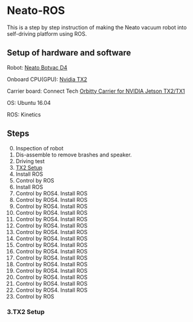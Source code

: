 # Neato-ROS

This is a step by step instruction of making the Neato vacuum robot into self-driving platform using ROS.

## Setup of hardware and software

Robot: [Neato Botvac D4](https://www.neatorobotics.com/robot-vacuum/botvac-connected-series/botvac-d4-connected/) 

Onboard CPU(GPU): [Nvidia TX2](https://www.nvidia.com/en-us/autonomous-machines/embedded-systems-dev-kits-modules/) 

Carrier board: Connect Tech [Orbitty Carrier for NVIDIA Jetson TX2/TX1](http://connecttech.com/product/orbitty-carrier-for-nvidia-jetson-tx2-tx1/) 


OS: Ubuntu 16.04 

ROS: Kinetics


## Steps

0. Inspection of robot
1. Dis-assemble to remove brashes and speaker.
2. Driving test
3. [TX2 Setup](###3.TX2-Setup)
4. Install ROS
5. Control by ROS
4. Install ROS
5. Control by ROS4. Install ROS
5. Control by ROS4. Install ROS
5. Control by ROS4. Install ROS
5. Control by ROS4. Install ROS
5. Control by ROS4. Install ROS
5. Control by ROS4. Install ROS
5. Control by ROS4. Install ROS
5. Control by ROS4. Install ROS
5. Control by ROS4. Install ROS
5. Control by ROS4. Install ROS
5. Control by ROS4. Install ROS
5. Control by ROS4. Install ROS
5. Control by ROS4. Install ROS
5. Control by ROS4. Install ROS
5. Control by ROS4. Install ROS
5. Control by ROS4. Install ROS
5. Control by ROS



### 3.TX2 Setup

